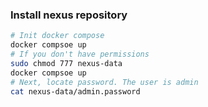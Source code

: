 ### Install nexus repository
```bash
# Init docker compose
docker compsoe up
# If you don't have permissions 
sudo chmod 777 nexus-data
docker compsoe up
# Next, locate password. The user is admin
cat nexus-data/admin.password
```